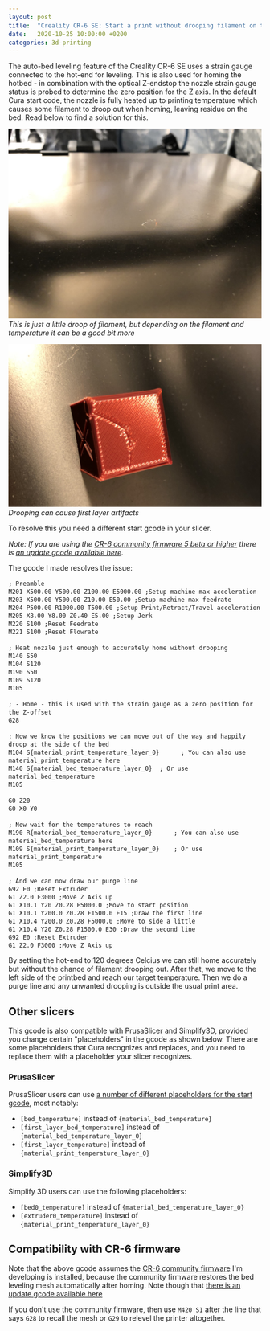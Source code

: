 ```yaml
---
layout: post
title:  "Creality CR-6 SE: Start a print without drooping filament on the build plate while homing"
date:   2020-10-25 10:00:00 +0200
categories: 3d-printing
---
```


The auto-bed leveling feature of the Creality CR-6 SE uses a strain gauge connected to the hot-end for leveling. This is also used for homing the hotbed - in combination with the optical Z-endstop the nozzle strain gauge status is probed to determine the zero position for the Z axis. In the default Cura start code, the nozzle is fully heated up to printing temperature which causes some filament to droop out when homing, leaving residue on the bed. Read below to find a solution for this.

![Little droop](/images/blog/2020-10-25-creality-cr6-start-print-without-drooping-1.jpg)
*This is just a little droop of filament, but depending on the filament and temperature it can be a good bit more*

![Little droop](/images/blog/2020-10-25-creality-cr6-start-print-without-drooping-2.jpg)
*Drooping can cause first layer artifacts*

To resolve this you need a different start gcode in your slicer. 

*Note: If you are using the [CR-6 community firmware 5 beta or higher](https://github.com/CR6Community/) there is [an update gcode available here](/blog/2021/02/11/creality-cr6-community-firmware-start-print-without-drooping).*

The gcode I made resolves the issue:

```
; Preamble
M201 X500.00 Y500.00 Z100.00 E5000.00 ;Setup machine max acceleration
M203 X500.00 Y500.00 Z10.00 E50.00 ;Setup machine max feedrate
M204 P500.00 R1000.00 T500.00 ;Setup Print/Retract/Travel acceleration
M205 X8.00 Y8.00 Z0.40 E5.00 ;Setup Jerk
M220 S100 ;Reset Feedrate
M221 S100 ;Reset Flowrate

; Heat nozzle just enough to accurately home without drooping
M140 S50
M104 S120
M190 S50
M109 S120
M105

; - Home - this is used with the strain gauge as a zero position for the Z-offset
G28

; Now we know the positions we can move out of the way and happily droop at the side of the bed
M104 S{material_print_temperature_layer_0}      ; You can also use material_print_temperature here
M140 S{material_bed_temperature_layer_0}  ; Or use material_bed_temperature
M105

G0 Z20
G0 X0 Y0

; Now wait for the temperatures to reach
M190 R{material_bed_temperature_layer_0}      ; You can also use material_bed_temperature here
M109 S{material_print_temperature_layer_0}    ; Or use material_print_temperature
M105

; And we can now draw our purge line
G92 E0 ;Reset Extruder
G1 Z2.0 F3000 ;Move Z Axis up
G1 X10.1 Y20 Z0.28 F5000.0 ;Move to start position
G1 X10.1 Y200.0 Z0.28 F1500.0 E15 ;Draw the first line
G1 X10.4 Y200.0 Z0.28 F5000.0 ;Move to side a little
G1 X10.4 Y20 Z0.28 F1500.0 E30 ;Draw the second line
G92 E0 ;Reset Extruder
G1 Z2.0 F3000 ;Move Z Axis up
```

By setting the hot-end to 120 degrees Celcius we can still home accurately but without the chance of filament drooping out. After that, we move to the left side of the printbed and reach our target temperature. Then we do a purge line and any unwanted drooping is outside the usual print area. 

## Other slicers

This gcode is also compatible with PrusaSlicer and Simplify3D, provided you change certain "placeholders" in the gcode as shown below. There are some placeholders that Cura recognizes and replaces, and you need to replace them with a placeholder your slicer recognizes.

### PrusaSlicer

PrusaSlicer users can use [a number of different placeholders for the start gcode](http://projects.ttlexceeded.com/3dprinting_prusaslicer_gcode.html#configuration-placeholders), most notably:

- `[bed_temperature]` instead of `{material_bed_temperature}`
- `[first_layer_bed_temperature]` instead of `{material_bed_temperature_layer_0}`
- `[first_layer_temperature]` instead of `{material_print_temperature_layer_0}`

### Simplify3D

Simplify 3D users can use the following placeholders:

- `[bed0_temperature]` instead of `{material_bed_temperature_layer_0}`
- `[extruder0_temperature]` instead of `{material_print_temperature_layer_0}`

## Compatibility with CR-6 firmware

Note that the above gcode assumes the [CR-6 community firmware](https://github.com/CR6Community/) I'm developing is installed, because the community firmware restores the bed leveling mesh automatically after homing. Note though that [there is an update gcode available here](/blog/2021/02/11/creality-cr6-community-firmware-start-print-without-drooping)

If you don't use the community firmware, then use `M420 S1` after the line that says `G28` to recall the mesh or `G29` to relevel the printer altogether.